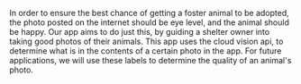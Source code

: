 In order to ensure the best chance of getting a foster animal to be adopted, the photo posted on the internet should be eye level, and the animal should be happy. Our app aims to do just this, by guiding a shelter owner into taking good photos of their animals. This app uses the cloud vision api, to determine what is in the contents of a certain photo in the app. For future applications, we will use these labels to determine the quality of an animal's photo. 

[vision-zip]: https://github.com/GoogleCloudPlatform/cloud-vision/archive/master.zip
[getting-started]: https://cloud.google.com/vision/docs/getting-started
[cloud-console]: https://console.cloud.google.com
[git]: https://git-scm.com/
[xcode]: https://developer.apple.com/xcode/
[billing]: https://console.cloud.google.com/billing?project=_
[enable-vision]: https://console.cloud.google.com/apis/api/vision.googleapis.com/overview?project=_
[api-key]: https://console.cloud.google.com/apis/credentials?project=_
[cocoapods]: https://cocoapods.org/
[rubygems]: https://rubygems.org/pages/download
